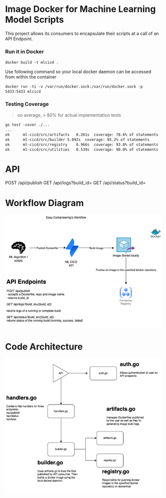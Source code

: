 # Image Docker for Machine Learning Model Scripts

This project allows its consumers to encapsulate their scripts at a call of an API Endpoint. 

### Run it in Docker
```
docker build -t mlcicd .
```
Use following command so your local docker daemon can be accessed from within the container

```
docker run -ti -v /var/run/docker.sock:/var/run/docker.sock -p 5433:5433 mlcicd
```
### Testing Coverage
> on average, > 80% for actual implementation tests
```
go test -cover ./...
...
ok  	ml-cicd/src/artifacts	0.261s	coverage: 78.6% of statements
ok  	ml-cicd/src/builder	5.092s	coverage: 85.2% of statements
ok  	ml-cicd/src/registry	0.966s	coverage: 93.8% of statements
ok  	ml-cicd/src/utilities	0.539s	coverage: 90.0% of statements
```

# API

POST /api/publish
GET /api/logs?build_id=
GET /api/status?build_id=

# Workflow Diagram

![workflow](./workflow.png)

# Code Architecture

![architecture](./codearch.png)
